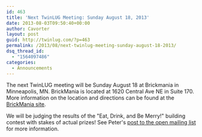 ```yaml
---
id: 463
title: 'Next TwinLUG Meeting: Sunday August 18, 2013'
date: 2013-08-03T09:50:40+00:00
author: Cavorter
layout: post
guid: http://twinlug.com/?p=463
permalink: /2013/08/next-twinlug-meeting-sunday-august-18-2013/
dsq_thread_id:
  - "1564097486"
categories:
  - Announcements
---
```

The next TwinLUG meeting will be Sunday August 18 at Brickmania in Minneapolis, MN. BrickMania is located at 1620 Central Ave NE in Suite 170. More information on the location and directions can be found at the <a href="http://brickmaniatoys.com/open-house/" target="_blank">BrickMania site</a>.

We will be judging the results of the "Eat, Drink, and Be Merry!" building contest with stakes of actual prizes! See Peter's <a href="http://groups.yahoo.com/group/TwinLUG/message/5069" target="_blank">post to the open mailing list</a> for more information.